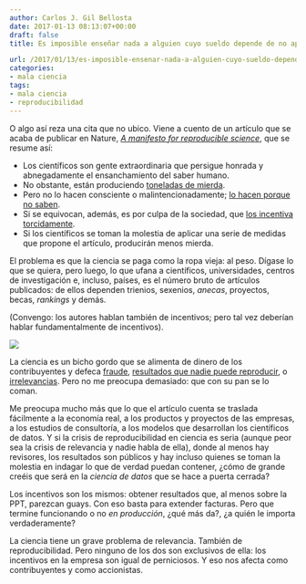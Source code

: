 ```yaml
---
author: Carlos J. Gil Bellosta
date: 2017-01-13 08:13:07+00:00
draft: false
title: Es imposible enseñar nada a alguien cuyo sueldo depende de no aprender

url: /2017/01/13/es-imposible-ensenar-nada-a-alguien-cuyo-sueldo-depende-de-no-aprender/
categories:
- mala ciencia
tags:
- mala ciencia
- reproducibilidad
---
```


O algo así reza una cita que no ubico. Viene a cuento de un artículo que se acaba de publicar en Nature, _[A manifesto for reproducible science](http://www.nature.com/articles/s41562-016-0021)_, que se resume así:

* Los científicos son gente extraordinaria que persigue honrada y abnegadamente el ensanchamiento del saber humano.
* No obstante, están produciendo [toneladas de mierda](https://en.wikipedia.org/wiki/Replication_crisis).
* Pero no lo hacen consciente o malintencionadamente; [lo hacen porque no saben](https://es.wikipedia.org/wiki/Intelectualismo_socr%C3%A1tico).
* Si se equivocan, además, es por culpa de la sociedad, que [los incentiva torcidamente](https://en.wikipedia.org/wiki/Publish_or_perish).
* Si los científicos se toman la molestia de aplicar una serie de medidas que propone el artículo, producirán menos mierda.

El problema es que la ciencia se paga como la ropa vieja: al peso. Dígase lo que se quiera, pero luego, lo que ufana a científicos, universidades, centros de investigación e, incluso, países, es el número bruto de artículos publicados: de ellos dependen trienios, sexenios, _anecas_, proyectos, becas, _rankings_ y demás.

(Convengo: los autores hablan también de incentivos; pero tal vez deberían hablar fundamentalmente de incentivos).

![](/wp-uploads/2017/01/pile-of-clothes-2.jpg)

La ciencia es un bicho gordo que se alimenta de dinero de los contribuyentes y defeca [fraude](http://www.elmundo.es/cronica/2016/12/24/585e786b468aeb8f3c8b4600.html), [resultados que nadie puede reproducir](https://en.wikipedia.org/wiki/Replication_crisis), o [irrelevancias](https://es.wikipedia.org/wiki/Bos%C3%B3n_de_Higgs). Pero no me preocupa demasiado: que con su pan se lo coman.

Me preocupa mucho más que lo que el artículo cuenta se traslada fácilmente a la economía real, a los productos y proyectos de las empresas, a los estudios de consultoría, a los modelos que desarrollan los científicos de datos. Y si la crisis de reproducibilidad en ciencia es seria (aunque peor sea la crisis de relevancia y nadie habla de ella), donde al menos hay revisores, los resultados son públicos y hay incluso quienes se toman la molestia en indagar lo que de verdad puedan contener, ¿cómo de grande creéis que será en la _ciencia de datos_ que se hace a puerta cerrada?

Los incentivos son los mismos: obtener resultados que, al menos sobre la PPT, parezcan guays. Con eso basta para extender facturas. Pero que termine funcionando o no _en producción_, ¿qué más da?, ¿a quién le importa verdaderamente?

La ciencia tiene un grave problema de relevancia. También de reproducibilidad. Pero ninguno de los dos son exclusivos de ella: los incentivos en la empresa son igual de perniciosos. Y eso nos afecta como contribuyentes y como accionistas.
